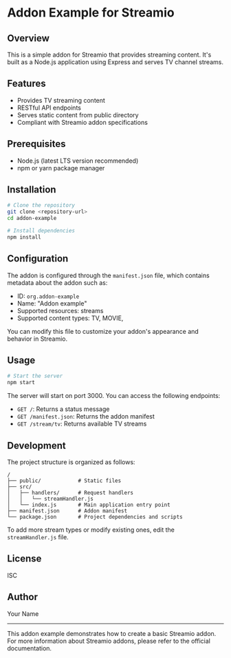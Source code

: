 # Addon Example for Streamio

## Overview
This is a simple addon for Streamio that provides streaming content. It's built as a Node.js application using Express and serves TV channel streams.

## Features
- Provides TV streaming content
- RESTful API endpoints
- Serves static content from public directory
- Compliant with Streamio addon specifications

## Prerequisites
- Node.js (latest LTS version recommended)
- npm or yarn package manager

## Installation

```bash
# Clone the repository
git clone <repository-url>
cd addon-example

# Install dependencies
npm install
```

## Configuration
The addon is configured through the `manifest.json` file, which contains metadata about the addon such as:
- ID: `org.addon-example`
- Name: "Addon example"
- Supported resources: streams
- Supported content types: TV, MOVIE, 

You can modify this file to customize your addon's appearance and behavior in Streamio.

## Usage

```bash
# Start the server
npm start
```

The server will start on port 3000. You can access the following endpoints:

- `GET /`: Returns a status message
- `GET /manifest.json`: Returns the addon manifest
- `GET /stream/tv`: Returns available TV streams

## Development

The project structure is organized as follows:

```
/
├── public/            # Static files
├── src/
│   ├── handlers/      # Request handlers
│   │   └── streamHandler.js
│   └── index.js       # Main application entry point
├── manifest.json      # Addon manifest
└── package.json       # Project dependencies and scripts
```

To add more stream types or modify existing ones, edit the `streamHandler.js` file.

## License
ISC

## Author
Your Name

---

This addon example demonstrates how to create a basic Streamio addon. For more information about Streamio addons, please refer to the official documentation.